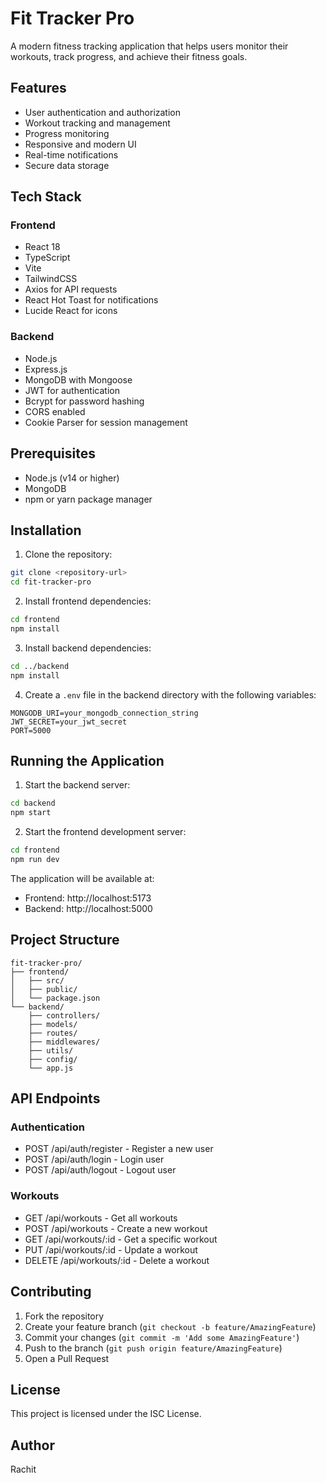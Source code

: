 # Fit Tracker Pro

A modern fitness tracking application that helps users monitor their workouts, track progress, and achieve their fitness goals.

## Features

- User authentication and authorization
- Workout tracking and management
- Progress monitoring
- Responsive and modern UI
- Real-time notifications
- Secure data storage

## Tech Stack

### Frontend
- React 18
- TypeScript
- Vite
- TailwindCSS
- Axios for API requests
- React Hot Toast for notifications
- Lucide React for icons

### Backend
- Node.js
- Express.js
- MongoDB with Mongoose
- JWT for authentication
- Bcrypt for password hashing
- CORS enabled
- Cookie Parser for session management

## Prerequisites

- Node.js (v14 or higher)
- MongoDB
- npm or yarn package manager

## Installation

1. Clone the repository:
```bash
git clone <repository-url>
cd fit-tracker-pro
```

2. Install frontend dependencies:
```bash
cd frontend
npm install
```

3. Install backend dependencies:
```bash
cd ../backend
npm install
```

4. Create a `.env` file in the backend directory with the following variables:
```
MONGODB_URI=your_mongodb_connection_string
JWT_SECRET=your_jwt_secret
PORT=5000
```

## Running the Application

1. Start the backend server:
```bash
cd backend
npm start
```

2. Start the frontend development server:
```bash
cd frontend
npm run dev
```

The application will be available at:
- Frontend: http://localhost:5173
- Backend: http://localhost:5000

## Project Structure

```
fit-tracker-pro/
├── frontend/
│   ├── src/
│   ├── public/
│   └── package.json
└── backend/
    ├── controllers/
    ├── models/
    ├── routes/
    ├── middlewares/
    ├── utils/
    ├── config/
    └── app.js
```

## API Endpoints

### Authentication
- POST /api/auth/register - Register a new user
- POST /api/auth/login - Login user
- POST /api/auth/logout - Logout user

### Workouts
- GET /api/workouts - Get all workouts
- POST /api/workouts - Create a new workout
- GET /api/workouts/:id - Get a specific workout
- PUT /api/workouts/:id - Update a workout
- DELETE /api/workouts/:id - Delete a workout

## Contributing

1. Fork the repository
2. Create your feature branch (`git checkout -b feature/AmazingFeature`)
3. Commit your changes (`git commit -m 'Add some AmazingFeature'`)
4. Push to the branch (`git push origin feature/AmazingFeature`)
5. Open a Pull Request

## License

This project is licensed under the ISC License.

## Author

Rachit

